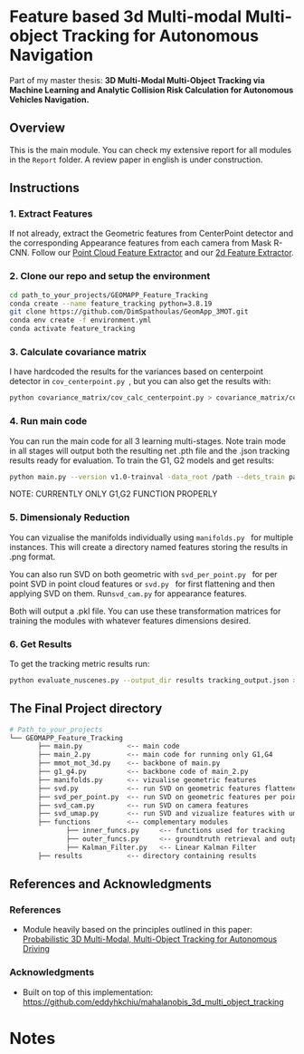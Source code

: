 # Feature based 3d Multi-modal Multi-object Tracking for Autonomous Navigation
Part of my master thesis: **3D Multi-Modal Multi-Object Tracking via Machine Learning and Analytic Collision Risk Calculation for Autonomous Vehicles Navigation.**
## Overview
This is the main module. You can check my extensive report for all modules in the ```Report``` folder.
A review paper in english is under construction.

## Instructions
### 1. Extract Features
If not already, extract the Geometric features from CenterPoint detector and the corresponding Appearance features from each camera from Mask R-CNN. Follow our [Point Cloud Feature Extractor](https://github.com/DimSpathoulas/Point_Cloud_Feature_Extractor.git) and our [2d Feature Extractor](https://github.com/DimSpathoulas/2D_FEATURE_EXTRACTOR.git).

### 2. Clone our repo and setup the environment
```bash
cd path_to_your_projects/GEOMAPP_Feature_Tracking
conda create --name feature_tracking python=3.8.19
git clone https://github.com/DimSpathoulas/GeomApp_3MOT.git
conda env create -f environment.yml
conda activate feature_tracking
```

### 3. Calculate covariance matrix
I have hardcoded the results for the variances based on centerpoint detector in ```cov_centerpoint.py ```, but you can also get the results with:
```bash
python covariance_matrix/cov_calc_centerpoint.py > covariance_matrix/centerpoint_cov.txt
```
### 4. Run main code
You can run the main code for all 3 learning multi-stages. Note train mode in all stages will output both the resulting net .pth file and the .json tracking results ready for evaluation.
To train the G1, G2 models and get results:
```bash
python main.py --version v1.0-trainval -data_root /path --dets_train path/train_data.pkl --dets_val path/val_data.pkl --svd_lidar optional_path/svd_lidar.pkl --svd_cam optional_path/svd_cam.pkl --blender 0.55 --association_threshold 0.9 --state 0 --training True --load_model_state path_to_load/model.pth --save_model_state path_to_save/model.pth --output_path tracking_results_path/GeomApp_tracking_results.json
```

NOTE: CURRENTLY ONLY G1,G2 FUNCTION PROPERLY

### 5. Dimensionaly Reduction
You can vizualise the manifolds individually using ```manifolds.py ``` for multiple instances. This will create a directory named features storing the results in .png format.

You can also run SVD on both geometric with ```svd_per_point.py ``` for per point SVD in point cloud features or ```svd.py ``` for first flattening and then applying SVD on them. Run```svd_cam.py``` for appearance features. 

Both will output a .pkl file.
You can use these transformation matrices for training the modules with whatever features dimensions desired.

### 6. Get Results
To get the tracking metric results run:
```bash
python evaluate_nuscenes.py --output_dir results tracking_output.json > results/tracking_output.txt
```


## The Final Project directory
```bash
# Path_to_your_projects        
└── GEOMAPP_Feature_Tracking
       ├── main.py           <-- main code
       ├── main_2.py         <-- main code for running only G1,G4
       ├── mmot_mot_3d.py    <-- backbone of main.py
       ├── g1_g4.py          <-- backbone code of main_2.py
       ├── manifolds.py      <-- vizualise geometric features
       ├── svd.py            <-- run SVD on geometric features flattened
       ├── svd_per_point.py  <-- run SVD on geometric features per point
       ├── svd_cam.py        <-- run SVD on camera features
       ├── svd_umap.py       <-- run SVD and vizualize features with umap
       ├── functions         <-- complementary modules
              ├── inner_funcs.py     <-- functions used for tracking
              ├── outer_funcs.py     <-- groundtruth retrieval and output customization
              ├── Kalman_Filter.py   <-- Linear Kalman Filter
       ├── results           <-- directory containing results
```

## References and Acknowledgments

### References
- Module heavily based on the principles outlined in this paper: [Probabilistic 3D Multi-Modal, Multi-Object Tracking for Autonomous Driving](https://arxiv.org/pdf/2012.13755)
### Acknowledgments
- Built on top of this implementation:
https://github.com/eddyhkchiu/mahalanobis_3d_multi_object_tracking


# Notes
